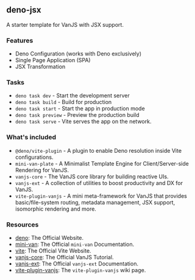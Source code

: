 ## deno-jsx

A starter template for VanJS with JSX support.

### Features

- Deno Configuration (works with Deno exclusively)
- Single Page Application (SPA)
- JSX Transformation

### Tasks

- `deno task dev` - Start the development server
- `deno task build` - Build for production
- `deno task start` - Start the app in production mode
- `deno task preview` - Preview the production build
- `deno task serve` - Vite serves the app on the network.

### What's included

- `@deno/vite-plugin` - A plugin to enable Deno resolution inside Vite
  configurations.
- `mini-van-plate` - A Minimalist Template Engine for Client/Server-side
  Rendering for VanJS.
- `vanjs-core` - The VanJS core library for building reactive UIs.
- `vanjs-ext` - A collection of utilities to boost productivity and DX for
  VanJS.
- `vite-plugin-vanjs` - A mini meta-framework for VanJS that provides
  basic/file-system routing, metadata management, JSX support, isomorphic
  rendering and more.

### Resources

- [deno](https://deno.com): The Official Website.
- [mini-van](https://vanjs.org/minivan): The Official `mini-van` Documentation.
- [vite](https://vite.dev): The Official Vite Website.
- [vanjs-core](https://vanjs.org/tutorial): The Official VanJS Tutorial.
- [vanjs-ext](https://vanjs.org/x): The Official `vanjs-ext` Documentation.
- [vite-plugin-vanjs](https://github.com/thednp/vite-plugin-vanjs/wiki): The
  `vite-plugin-vanjs` wiki page.
